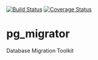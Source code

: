 [![Build Status](https://travis-ci.org/PostgreSQL-Migration-Toolkit/pg_migrator.svg?branch=main)](https://travis-ci.org/PostgreSQL-Migration-Toolkit/pg_migrator)
[![Coverage Status](https://coveralls.io/repos/github/PostgreSQL-Migration-Toolkit/pg_migrator/badge.svg?branch=main)](https://coveralls.io/github/PostgreSQL-Migration-Toolkit/pg_migrator?branch=main)

# pg_migrator
Database Migration Toolkit 
